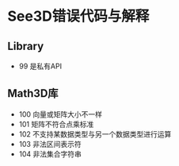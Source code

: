 See3D错误代码与解释
==============
## Library
- 99 是私有API
## Math3D库
- 100 向量或矩阵大小不一样
- 101 矩阵不符合点乘标准
- 102 不支持某数据类型与另一个数据类型进行运算
- 103 非法区间表示符
- 104 非法集合字符串